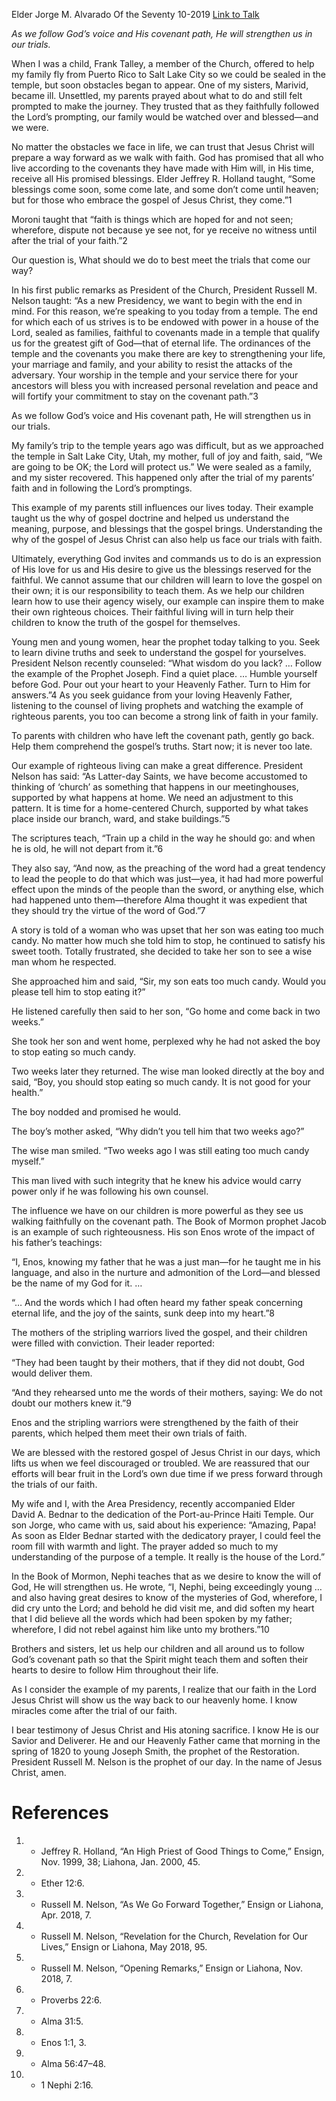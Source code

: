 Elder Jorge M. Alvarado
Of the Seventy
10-2019
[Link to Talk](https://www.churchofjesuschrist.org/study/general-conference/2019/10/28alvarado?lang=eng)

_As we follow God’s voice and His covenant path, He will strengthen us in our trials._

When I was a child, Frank Talley, a member of the Church, offered to help my family fly from Puerto Rico to Salt Lake City so we could be sealed in the temple, but soon obstacles began to appear. One of my sisters, Marivid, became ill. Unsettled, my parents prayed about what to do and still felt prompted to make the journey. They trusted that as they faithfully followed the Lord’s prompting, our family would be watched over and blessed—and we were.

No matter the obstacles we face in life, we can trust that Jesus Christ will prepare a way forward as we walk with faith. God has promised that all who live according to the covenants they have made with Him will, in His time, receive all His promised blessings. Elder Jeffrey R. Holland taught, “Some blessings come soon, some come late, and some don’t come until heaven; but for those who embrace the gospel of Jesus Christ, they come.”1

Moroni taught that “faith is things which are hoped for and not seen; wherefore, dispute not because ye see not, for ye receive no witness until after the trial of your faith.”2

Our question is, What should we do to best meet the trials that come our way?

In his first public remarks as President of the Church, President Russell M. Nelson taught: “As a new Presidency, we want to begin with the end in mind. For this reason, we’re speaking to you today from a temple. The end for which each of us strives is to be endowed with power in a house of the Lord, sealed as families, faithful to covenants made in a temple that qualify us for the greatest gift of God—that of eternal life. The ordinances of the temple and the covenants you make there are key to strengthening your life, your marriage and family, and your ability to resist the attacks of the adversary. Your worship in the temple and your service there for your ancestors will bless you with increased personal revelation and peace and will fortify your commitment to stay on the covenant path.”3

As we follow God’s voice and His covenant path, He will strengthen us in our trials.

My family’s trip to the temple years ago was difficult, but as we approached the temple in Salt Lake City, Utah, my mother, full of joy and faith, said, “We are going to be OK; the Lord will protect us.” We were sealed as a family, and my sister recovered. This happened only after the trial of my parents’ faith and in following the Lord’s promptings.

This example of my parents still influences our lives today. Their example taught us the why of gospel doctrine and helped us understand the meaning, purpose, and blessings that the gospel brings. Understanding the why of the gospel of Jesus Christ can also help us face our trials with faith.

Ultimately, everything God invites and commands us to do is an expression of His love for us and His desire to give us the blessings reserved for the faithful. We cannot assume that our children will learn to love the gospel on their own; it is our responsibility to teach them. As we help our children learn how to use their agency wisely, our example can inspire them to make their own righteous choices. Their faithful living will in turn help their children to know the truth of the gospel for themselves.



Young men and young women, hear the prophet today talking to you. Seek to learn divine truths and seek to understand the gospel for yourselves. President Nelson recently counseled: “What wisdom do you lack? … Follow the example of the Prophet Joseph. Find a quiet place. … Humble yourself before God. Pour out your heart to your Heavenly Father. Turn to Him for answers.”4 As you seek guidance from your loving Heavenly Father, listening to the counsel of living prophets and watching the example of righteous parents, you too can become a strong link of faith in your family.

To parents with children who have left the covenant path, gently go back. Help them comprehend the gospel’s truths. Start now; it is never too late.

Our example of righteous living can make a great difference. President Nelson has said: “As Latter-day Saints, we have become accustomed to thinking of ‘church’ as something that happens in our meetinghouses, supported by what happens at home. We need an adjustment to this pattern. It is time for a home-centered Church, supported by what takes place inside our branch, ward, and stake buildings.”5

The scriptures teach, “Train up a child in the way he should go: and when he is old, he will not depart from it.”6

They also say, “And now, as the preaching of the word had a great tendency to lead the people to do that which was just—yea, it had had more powerful effect upon the minds of the people than the sword, or anything else, which had happened unto them—therefore Alma thought it was expedient that they should try the virtue of the word of God.”7

A story is told of a woman who was upset that her son was eating too much candy. No matter how much she told him to stop, he continued to satisfy his sweet tooth. Totally frustrated, she decided to take her son to see a wise man whom he respected.

She approached him and said, “Sir, my son eats too much candy. Would you please tell him to stop eating it?”

He listened carefully then said to her son, “Go home and come back in two weeks.”

She took her son and went home, perplexed why he had not asked the boy to stop eating so much candy.



Two weeks later they returned. The wise man looked directly at the boy and said, “Boy, you should stop eating so much candy. It is not good for your health.”

The boy nodded and promised he would.

The boy’s mother asked, “Why didn’t you tell him that two weeks ago?”

The wise man smiled. “Two weeks ago I was still eating too much candy myself.”

This man lived with such integrity that he knew his advice would carry power only if he was following his own counsel.

The influence we have on our children is more powerful as they see us walking faithfully on the covenant path. The Book of Mormon prophet Jacob is an example of such righteousness. His son Enos wrote of the impact of his father’s teachings:

“I, Enos, knowing my father that he was a just man—for he taught me in his language, and also in the nurture and admonition of the Lord—and blessed be the name of my God for it. …

“… And the words which I had often heard my father speak concerning eternal life, and the joy of the saints, sunk deep into my heart.”8

The mothers of the stripling warriors lived the gospel, and their children were filled with conviction. Their leader reported:

“They had been taught by their mothers, that if they did not doubt, God would deliver them.

“And they rehearsed unto me the words of their mothers, saying: We do not doubt our mothers knew it.”9

Enos and the stripling warriors were strengthened by the faith of their parents, which helped them meet their own trials of faith.

We are blessed with the restored gospel of Jesus Christ in our days, which lifts us when we feel discouraged or troubled. We are reassured that our efforts will bear fruit in the Lord’s own due time if we press forward through the trials of our faith.

My wife and I, with the Area Presidency, recently accompanied Elder David A. Bednar to the dedication of the Port-au-Prince Haiti Temple. Our son Jorge, who came with us, said about his experience: “Amazing, Papa! As soon as Elder Bednar started with the dedicatory prayer, I could feel the room fill with warmth and light. The prayer added so much to my understanding of the purpose of a temple. It really is the house of the Lord.”

In the Book of Mormon, Nephi teaches that as we desire to know the will of God, He will strengthen us. He wrote, “I, Nephi, being exceedingly young … and also having great desires to know of the mysteries of God, wherefore, I did cry unto the Lord; and behold he did visit me, and did soften my heart that I did believe all the words which had been spoken by my father; wherefore, I did not rebel against him like unto my brothers.”10

Brothers and sisters, let us help our children and all around us to follow God’s covenant path so that the Spirit might teach them and soften their hearts to desire to follow Him throughout their life.

As I consider the example of my parents, I realize that our faith in the Lord Jesus Christ will show us the way back to our heavenly home. I know miracles come after the trial of our faith.

I bear testimony of Jesus Christ and His atoning sacrifice. I know He is our Savior and Deliverer. He and our Heavenly Father came that morning in the spring of 1820 to young Joseph Smith, the prophet of the Restoration. President Russell M. Nelson is the prophet of our day. In the name of Jesus Christ, amen.

# References
1. - Jeffrey R. Holland, “An High Priest of Good Things to Come,” Ensign, Nov. 1999, 38; Liahona, Jan. 2000, 45.
2. - Ether 12:6.
3. - Russell M. Nelson, “As We Go Forward Together,” Ensign or Liahona, Apr. 2018, 7.
4. - Russell M. Nelson, “Revelation for the Church, Revelation for Our Lives,” Ensign or Liahona, May 2018, 95.
5. - Russell M. Nelson, “Opening Remarks,” Ensign or Liahona, Nov. 2018, 7.
6. - Proverbs 22:6.
7. - Alma 31:5.
8. - Enos 1:1, 3.
9. - Alma 56:47–48.
10. - 1 Nephi 2:16.